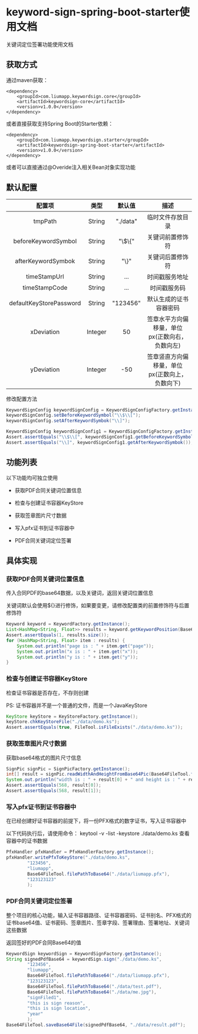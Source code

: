 # keyword-sign-spring-boot-starter使用文档

关键词定位签署功能使用文档

## 获取方式

通过maven获取：

````mxml
<dependency>
    <groupId>com.liumapp.keywordsign.core</groupId>
    <artifactId>keywordsign-core</artifactId>
    <version>v1.0.0</version>
</dependency>
````

或者直接获取支持Spring Boot的Starter依赖：

````mxml
<dependency>
    <groupId>com.liumapp.keywordsign.starter</groupId>
    <artifactId>keywordsign-spring-boot-starter</artifactId>
    <version>v1.0.0</version>
</dependency>    
````

或者可以直接通过@Overide注入相关Bean对象实现功能

## 默认配置

配置项 | 类型 | 默认值 | 描述
 :-:  | :-: | :-: | :-:
tmpPath | String | "./data" | 临时文件存放目录
beforeKeywordSymbol | String | "\\$\\{" | 关键词前置修饰符
afterKeywordSymbok | String | "\\}" | 关键词后置修饰符
timeStampUrl | String | ... | 时间戳服务地址
timeStampCode | String | ... | 时间戳服务码
defaultKeyStorePassword | String | "123456" | 默认生成的证书容器密码
xDeviation | Integer | 50 | 签章水平方向偏移量，单位px(正数向右，负数向左)
yDeviation | Integer | -50 | 签章竖直方向偏移量，单位px(正数向上，负数向下)

修改配置方法

````java
KeywordSignConfig keywordSignConfig = KeywordSignConfigFactory.getInstance();
keywordSignConfig.setBeforeKeywordSymbol("\\$\\[");
keywordSignConfig.setAfterKeywordSymbok("\\]");

KeywordSignConfig keywordSignConfig1 = KeywordSignConfigFactory.getInstance();
Assert.assertEquals("\\$\\[", keywordSignConfig1.getBeforeKeywordSymbol());
Assert.assertEquals("\\]", keywordSignConfig1.getAfterKeywordSymbok());
````

## 功能列表

以下功能均可独立使用

* 获取PDF合同关键词位置信息

* 检查与创建证书容器KeyStore

* 获取签章图片尺寸数据

* 写入pfx证书到证书容器中

* PDF合同关键词定位签署

## 具体实现

### 获取PDF合同关键词位置信息

传入合同PDF的base64数据，以及关键词，返回关键词位置信息

关键词默认会使用${}进行修饰，如果要变更，请修改配置类的前置修饰符与后置修饰符

````java
Keyword keyword = KeywordFactory.getInstance();
List<HashMap<String, Float>> results = keyword.getKeywordPosition(Base64FileTool.filePathToBase64("./data/test.pdf"), "year");
Assert.assertEquals(1, results.size());
for (HashMap<String, Float> item : results) {
    System.out.println("page is : " + item.get("page"));
    System.out.println("x is : " + item.get("x"));
    System.out.println("y is : " + item.get("y"));
}
````

### 检查与创建证书容器KeyStore

检查证书容器是否存在，不存则创建

PS: 证书容器并不是一个普通的文件，而是一个JavaKeyStore

````java
KeyStore keyStore = KeyStoreFactory.getInstance();
keyStore.chkKeyStoreFile("./data/demo.ks");
Assert.assertEquals(true, FileTool.isFileExists("./data/demo.ks"));
````

### 获取签章图片尺寸数据

获取base64格式的图片尺寸信息

````java
SignPic signPic = SignPicFactory.getInstance();
int[] result = signPic.readWidthAndHeightFromBase64Pic(Base64FileTool.filePathToBase64("./data/me.jpg"));
System.out.println("width is : " + result[0] + " and height is : " + result[1]);
Assert.assertEquals(568, result[0]);
Assert.assertEquals(568, result[1]);
````

### 写入pfx证书到证书容器中

在已经创建好证书容器的前提下，将一份PFX格式的数字证书，写入证书容器中

以下代码执行后，请使用命令： keytool -v -list -keystore ./data/demo.ks 查看容器中的证书数据

````java
PfxHandler pfxHandler = PfxHandlerFactory.getInstance();
pfxHandler.writePfxToKeyStore("./data/demo.ks",
        "123456",
        "liumapp",
        Base64FileTool.filePathToBase64("./data/liumapp.pfx"),
        "123123123"
        );
````

### PDF合同关键词定位签署

整个项目的核心功能，输入证书容器路径、证书容器密码、证书别名、PFX格式的证书base64值、证书密码、签章图片、签章字段、签署理由、签署地址、关键词这些数据

返回签好的PDF合同Base64的值

````java
KeywordSign keywordSign = KeywordSignFactory.getInstance();
String signedPdfBase64 = keywordSign.sign("./data/demo.ks",
        "123456",
        "liumapp",
        Base64FileTool.filePathToBase64("./data/liumapp.pfx"),
        "123123123",
        Base64FileTool.filePathToBase64("./data/test.pdf"),
        Base64FileTool.filePathToBase64("./data/me.jpg"),
        "signFiled1",
        "this is sign reason",
        "this is sign location",
        "year"
        );
Base64FileTool.saveBase64File(signedPdfBase64, "./data/result.pdf");
````